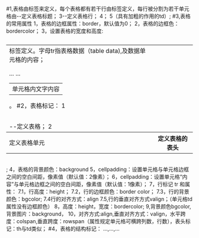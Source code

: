 #1,表格由<table>标签来定义，每个表格都有若干行由<tr>标签定义，每行被分割为若干单元格由<td>标签定义。字母tr指表格数据（table data),及数据单元格的内容；
<table>
   <tr>
<td>单元格内文字内容</td>
...
</tr>
...
     </table>。
#2，表格标记：
1<table></table>--定义表格；
2<caption></caption>--定义表格标题；
3<tr></tr>--定义表格行；
4<td>定义表格单元</td>；
5<th>定义表格的表头</th>（具有加粗的作用的td）;
#3,表格的常用属性
1，表格的边框属性：border，默认值为0；
2，表格的边框色：bordercolor；
3，设置表格的宽度和高度:<table width=value,height=value></table>;
4，表格的背景颜色：background
5，cellpadding：设置单元格与单元格边框之间的空白间距，像素值（默认值：2像素）；
6，cellpadding：设置单元格“内容”与单元格边框之间的空白间距，像素值（默认值：1像素）；
7，行标记  tr  和属性：
7.1，行高度：height；
7.2，行的边框颜色：border color；
7.3，行的背景颜色：bgcolor;
7.4行的对齐方式：align
7.5,行的垂直对齐方式valign；（单元格td属性没有边框颜色）
8，高度：height，宽度：bordercolor;
9,背景颜色bgcolor,背景图片：background，
10，对齐方式:align,垂直对齐方式：valign，水平跨度：colspan,垂直跨度：rowspan（属性规定单元格可横跨列数，行数），表头标记：th与td类似；
#4，表格的结构标记：
<thead>...</thead>,<tbody>...</tbody>,<tfoot>...</tfoot>